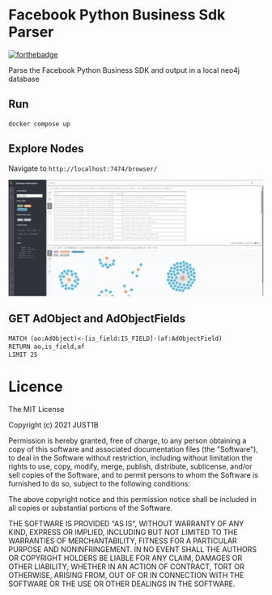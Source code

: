 # Facebook Python Business Sdk Parser

[![forthebadge](https://forthebadge.com/images/badges/made-with-python.svg)](https://forthebadge.com)

Parse the Facebook Python Business SDK and output in a local neo4j database

## Run

    docker compose up

## Explore Nodes

Navigate to `http://localhost:7474/browser/`

![index](https://github.com/Just1B/facebook-python-business-sdk-parser/raw/master/images/neo4j.png)

## GET AdObject and AdObjectFields

```
MATCH (ao:AdObject)<-[is_field:IS_FIELD]-(af:AdObjectField)
RETURN ao,is_field,af
LIMIT 25
```

# Licence

The MIT License

Copyright (c) 2021 JUST1B

Permission is hereby granted, free of charge, to any person obtaining a copy
of this software and associated documentation files (the "Software"), to deal
in the Software without restriction, including without limitation the rights
to use, copy, modify, merge, publish, distribute, sublicense, and/or sell
copies of the Software, and to permit persons to whom the Software is
furnished to do so, subject to the following conditions:

The above copyright notice and this permission notice shall be included in
all copies or substantial portions of the Software.

THE SOFTWARE IS PROVIDED "AS IS", WITHOUT WARRANTY OF ANY KIND, EXPRESS OR
IMPLIED, INCLUDING BUT NOT LIMITED TO THE WARRANTIES OF MERCHANTABILITY,
FITNESS FOR A PARTICULAR PURPOSE AND NONINFRINGEMENT. IN NO EVENT SHALL THE
AUTHORS OR COPYRIGHT HOLDERS BE LIABLE FOR ANY CLAIM, DAMAGES OR OTHER
LIABILITY, WHETHER IN AN ACTION OF CONTRACT, TORT OR OTHERWISE, ARISING FROM,
OUT OF OR IN CONNECTION WITH THE SOFTWARE OR THE USE OR OTHER DEALINGS IN
THE SOFTWARE.
